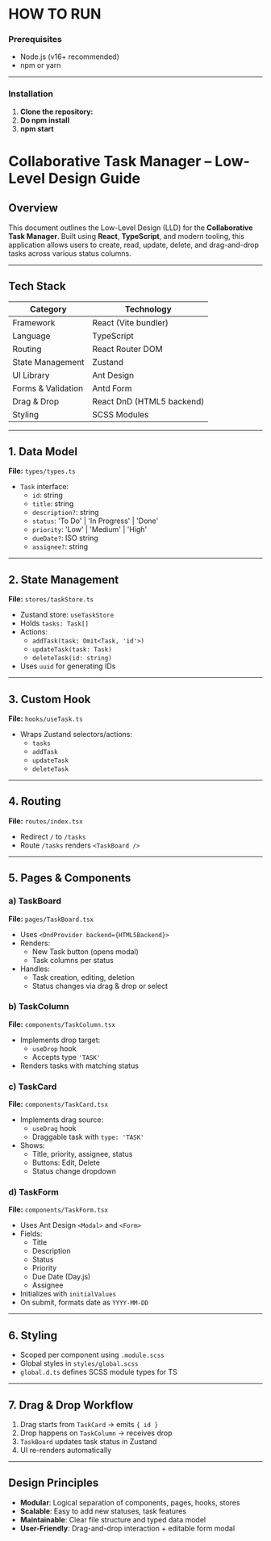 # HOW TO RUN

### Prerequisites

- Node.js (v16+ recommended)
- npm or yarn

---

### Installation

1. **Clone the repository:**
2. **Do npm install**
3. **npm start**



# Collaborative Task Manager – Low-Level Design Guide

## Overview

This document outlines the Low-Level Design (LLD) for the **Collaborative Task Manager**. Built using **React**, **TypeScript**, and modern tooling, this application allows users to create, read, update, delete, and drag-and-drop tasks across various status columns.

---

## Tech Stack

| Category            | Technology                    |
|---------------------|-------------------------------|
| Framework           | React (Vite bundler)          |
| Language            | TypeScript                    |
| Routing             | React Router DOM              |
| State Management    | Zustand                       |
| UI Library          | Ant Design                    |
| Forms & Validation  | Antd Form                     |
| Drag & Drop         | React DnD (HTML5 backend)     |
| Styling             | SCSS Modules                  |

---

## 1. Data Model

**File:** `types/types.ts`

- `Task` interface:
  - `id`: string
  - `title`: string
  - `description?`: string
  - `status`: 'To Do' | 'In Progress' | 'Done'
  - `priority`: 'Low' | 'Medium' | 'High'
  - `dueDate?`: ISO string
  - `assignee?`: string

---

## 2. State Management

**File:** `stores/taskStore.ts`

- Zustand store: `useTaskStore`
- Holds `tasks: Task[]`
- Actions:
  - `addTask(task: Omit<Task, 'id'>)`
  - `updateTask(task: Task)`
  - `deleteTask(id: string)`
- Uses `uuid` for generating IDs

---

## 3. Custom Hook

**File:** `hooks/useTask.ts`

- Wraps Zustand selectors/actions:
  - `tasks`
  - `addTask`
  - `updateTask`
  - `deleteTask`

---

## 4. Routing

**File:** `routes/index.tsx`

- Redirect `/` to `/tasks`
- Route `/tasks` renders `<TaskBoard />`

---

## 5. Pages & Components

### a) TaskBoard

**File:** `pages/TaskBoard.tsx`

- Uses `<DndProvider backend={HTML5Backend}>`
- Renders:
  - New Task button (opens modal)
  - Task columns per status
- Handles:
  - Task creation, editing, deletion
  - Status changes via drag & drop or select

### b) TaskColumn

**File:** `components/TaskColumn.tsx`

- Implements drop target:
  - `useDrop` hook
  - Accepts type `'TASK'`
- Renders tasks with matching status

### c) TaskCard

**File:** `components/TaskCard.tsx`

- Implements drag source:
  - `useDrag` hook
  - Draggable task with `type: 'TASK'`
- Shows:
  - Title, priority, assignee, status
  - Buttons: Edit, Delete
  - Status change dropdown

### d) TaskForm

**File:** `components/TaskForm.tsx`

- Uses Ant Design `<Modal>` and `<Form>`
- Fields:
  - Title
  - Description
  - Status
  - Priority
  - Due Date (Day.js)
  - Assignee
- Initializes with `initialValues`
- On submit, formats date as `YYYY-MM-DD`

---

## 6. Styling

- Scoped per component using `.module.scss`
- Global styles in `styles/global.scss`
- `global.d.ts` defines SCSS module types for TS

---

## 7. Drag & Drop Workflow

1. Drag starts from `TaskCard` → emits `{ id }`
2. Drop happens on `TaskColumn` → receives drop
3. `TaskBoard` updates task status in Zustand
4. UI re-renders automatically

---

## Design Principles

- **Modular**: Logical separation of components, pages, hooks, stores
- **Scalable**: Easy to add new statuses, task features
- **Maintainable**: Clear file structure and typed data model
- **User-Friendly**: Drag-and-drop interaction + editable form modal
